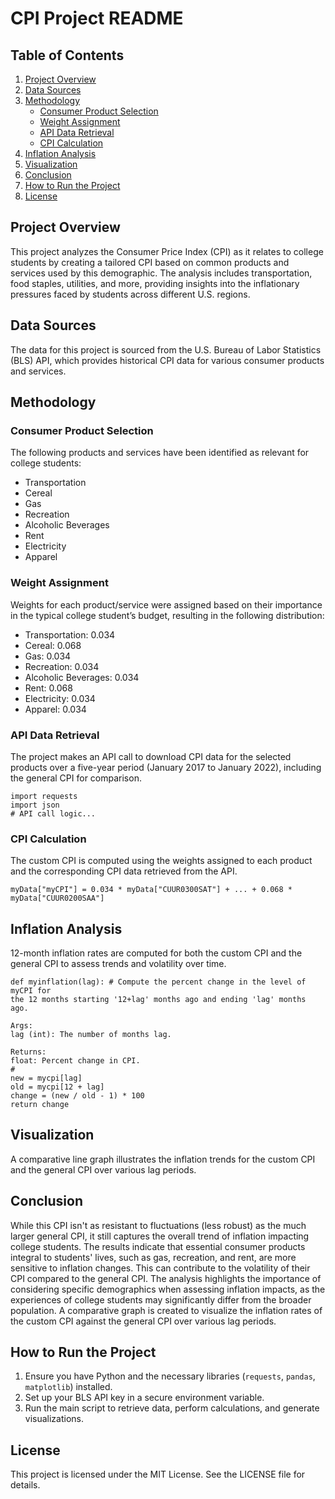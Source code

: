 # CPI Project README
 
## Table of Contents
1. [Project Overview](#project-overview)
2. [Data Sources](#data-sources)
3. [Methodology](#methodology)
   - [Consumer Product Selection](#consumer-product-selection)
   - [Weight Assignment](#weight-assignment)
   - [API Data Retrieval](#api-data-retrieval)
   - [CPI Calculation](#cpi-calculation)
4. [Inflation Analysis](#inflation-analysis)
5. [Visualization](#visualization)
6. [Conclusion](#conclusion)
7. [How to Run the Project](#how-to-run-the-project)
8. [License](#license)

## Project Overview
This project analyzes the Consumer Price Index (CPI) as it relates to college students by creating a tailored CPI based on common products and services used by this demographic. The analysis includes transportation, food staples, utilities, and more, providing insights into the inflationary pressures faced by students across different U.S. regions.

## Data Sources
The data for this project is sourced from the U.S. Bureau of Labor Statistics (BLS) API, which provides historical CPI data for various consumer products and services.

## Methodology

### Consumer Product Selection
The following products and services have been identified as relevant for college students:
- Transportation
- Cereal
- Gas
- Recreation
- Alcoholic Beverages
- Rent
- Electricity
- Apparel

### Weight Assignment
Weights for each product/service were assigned based on their importance in the typical college student’s budget, resulting in the following distribution:
- Transportation: 0.034
- Cereal: 0.068
- Gas: 0.034
- Recreation: 0.034
- Alcoholic Beverages: 0.034
- Rent: 0.068
- Electricity: 0.034
- Apparel: 0.034

### API Data Retrieval
The project makes an API call to download CPI data for the selected products over a five-year period (January 2017 to January 2022), including the general CPI for comparison.
```
import requests
import json
# API call logic...
```

### CPI Calculation
The custom CPI is computed using the weights assigned to each product and the corresponding CPI data retrieved from the API.
```
myData["myCPI"] = 0.034 * myData["CUUR0300SAT"] + ... + 0.068 * myData["CUUR0200SAA"]

```
## Inflation Analysis
12-month inflation rates are computed for both the custom CPI and the general CPI to assess trends and volatility over time.
```
def myinflation(lag): # Compute the percent change in the level of myCPI for
the 12 months starting '12+lag' months ago and ending 'lag' months ago.

Args:
lag (int): The number of months lag.

Returns:
float: Percent change in CPI.
#
new = mycpi[lag]
old = mycpi[12 + lag]
change = (new / old - 1) * 100
return change
```

## Visualization
A comparative line graph illustrates the inflation trends for the custom CPI and the general CPI over various lag periods.

## Conclusion
While this CPI isn't as resistant to fluctuations (less robust) as the much larger general CPI, it still captures the overall trend of inflation impacting college students. The results indicate that essential consumer products integral to students' lives, such as gas, recreation, and rent, are more sensitive to inflation changes. This can contribute to the volatility of their CPI compared to the general CPI. The analysis highlights the importance of considering specific demographics when assessing inflation impacts, as the experiences of college students may significantly differ from the broader population. A comparative graph is created to visualize the inflation rates of the custom CPI against the general CPI over various lag periods.

## How to Run the Project
1. Ensure you have Python and the necessary libraries (`requests`, `pandas`, `matplotlib`) installed.
2. Set up your BLS API key in a secure environment variable.
3. Run the main script to retrieve data, perform calculations, and generate visualizations.

## License
This project is licensed under the MIT License. See the LICENSE file for details.

